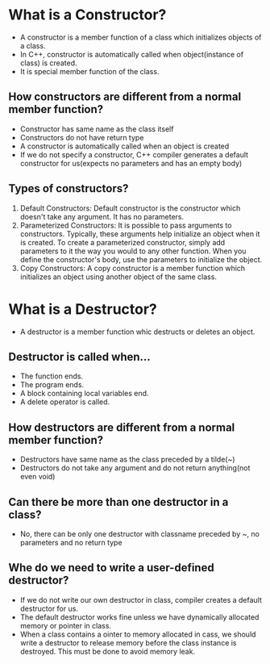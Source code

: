 # What is a Constructor?

- A constructor is a member function of a class which initializes objects of a class. 
- In C++, constructor is automatically called when object(instance of class) is created.
- It is special member function of the class.

## How constructors are different from a normal member function?

- Constructor has same name as the class itself
- Constructors do not have return type
- A constructor is automatically called when an object is created
- If we do not specify a constructor, C++ compiler generates a default constructor for us(expects no         parameters and has an empty body)

## Types of constructors?

1. Default Constructors: Default constructor is the constructor which doesn't take any argument. It has                          no parameters.
2. Parameterized Constructors: It is possible to pass arguments to constructors. Typically, these                                      arguments help initialize an object when it is created. To create a                                      parameterized constructor, simply add parameters to it the way you would                                to any other function. When you define the constructor's body, use the                                  parameters to initialize the object.
3. Copy Constructors: A copy constructor is a member function which initializes an object using another                       object of the same class.

# What is a Destructor?

- A destructor is a member function whic destructs or deletes an object.

## Destructor is called when...

- The function ends.
- The program ends.
- A block containing local variables end.
- A delete operator is called.

## How destructors are different from a normal member function?

- Destructors have same name as the class preceded by a tilde(~)
- Destructors do not take any argument and do not return anything(not even void)

## Can there be more than one destructor in a class?

- No, there can be only one destructor with classname preceded by ~, no parameters and no return type

## Whe do we need to write a user-defined destructor?

- If we do not write our own destructor in class, compiler creates a default destructor for us. 
- The default destructor works fine unless we have dynamically allocated memory or pointer in class.
- When a class contains a ointer to memory allocated in cass, we should write a destructor to release     memory before the class instance is destroyed. This must be done to avoid memory leak. 

